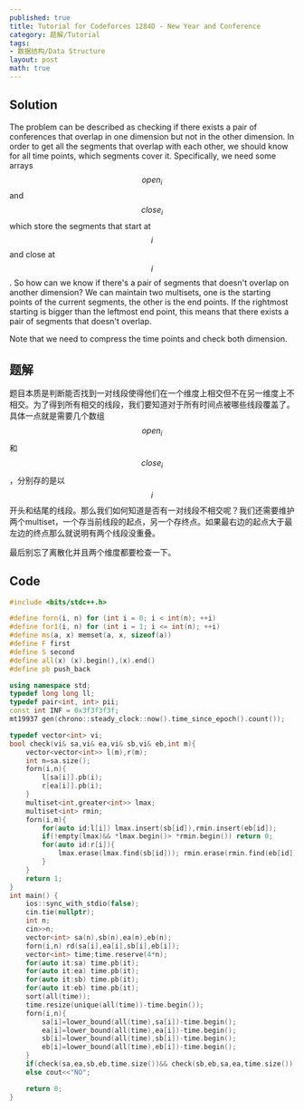 ```yaml
---
published: true
title: Tutorial for Codeforces 1284D - New Year and Conference
category: 题解/Tutorial
tags:
- 数据结构/Data Structure
layout: post
math: true
---
```


<!-- more -->

## Solution

The problem can be described as checking if there exists a pair of conferences that overlap in one dimension but not in the other dimension. In order to get all the segments that overlap with each other, we should know for all time points, which segments cover it. Specifically, we need some arrays $$open_i$$ and $$close_i$$ which store the segments that start at $$i$$ and close at $$i$$. So how can we know if there's a pair of segments that doesn't overlap on another dimension? We can maintain two multisets, one is the starting points of the current segments, the other is the end points. If the rightmost starting is bigger than the leftmost end point, this means that there exists a pair of segments that doesn't overlap.

Note that we need to compress the time points and check both dimension.

## 题解

题目本质是判断能否找到一对线段使得他们在一个维度上相交但不在另一维度上不相交。为了得到所有相交的线段，我们要知道对于所有时间点被哪些线段覆盖了。具体一点就是需要几个数组$$open_i$$和$$close_i$$，分别存的是以$$i$$开头和结尾的线段。那么我们如何知道是否有一对线段不相交呢？我们还需要维护两个multiset，一个存当前线段的起点，另一个存终点。如果最右边的起点大于最左边的终点那么就说明有两个线段没重叠。

最后别忘了离散化并且两个维度都要检查一下。

## Code

```cpp
#include <bits/stdc++.h>

#define forn(i, n) for (int i = 0; i < int(n); ++i)
#define for1(i, n) for (int i = 1; i <= int(n); ++i)
#define ms(a, x) memset(a, x, sizeof(a))
#define F first
#define S second
#define all(x) (x).begin(),(x).end()
#define pb push_back

using namespace std;
typedef long long ll;
typedef pair<int, int> pii;
const int INF = 0x3f3f3f3f;
mt19937 gen(chrono::steady_clock::now().time_since_epoch().count());

typedef vector<int> vi;
bool check(vi& sa,vi& ea,vi& sb,vi& eb,int m){
    vector<vector<int>> l(m),r(m);
    int n=sa.size();
    forn(i,n){
        l[sa[i]].pb(i);
        r[ea[i]].pb(i);
    }
    multiset<int,greater<int>> lmax;
    multiset<int> rmin;
    forn(i,m){
        for(auto id:l[i]) lmax.insert(sb[id]),rmin.insert(eb[id]);
        if(!empty(lmax)&& *lmax.begin()> *rmin.begin()) return 0;
        for(auto id:r[i]){
            lmax.erase(lmax.find(sb[id])); rmin.erase(rmin.find(eb[id]));
        }
    }
    return 1;
}
int main() {
    ios::sync_with_stdio(false);
    cin.tie(nullptr);
    int n;
    cin>>n;
    vector<int> sa(n),sb(n),ea(n),eb(n);
    forn(i,n) rd(sa[i],ea[i],sb[i],eb[i]);
    vector<int> time;time.reserve(4*n);
    for(auto it:sa) time.pb(it);
    for(auto it:ea) time.pb(it);
    for(auto it:sb) time.pb(it);
    for(auto it:eb) time.pb(it);
    sort(all(time));
    time.resize(unique(all(time))-time.begin());
    forn(i,n){
        sa[i]=lower_bound(all(time),sa[i])-time.begin();
        ea[i]=lower_bound(all(time),ea[i])-time.begin();
        sb[i]=lower_bound(all(time),sb[i])-time.begin();
        eb[i]=lower_bound(all(time),eb[i])-time.begin();
    }
    if(check(sa,ea,sb,eb,time.size())&& check(sb,eb,sa,ea,time.size())) cout<<"YES";
    else cout<<"NO";

    return 0;
}
```